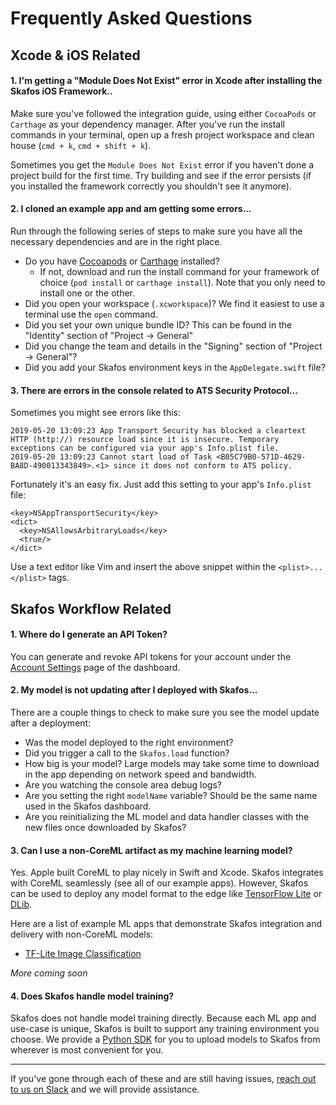 # Frequently Asked Questions

## Xcode & iOS Related
#### **1. I'm getting a "Module Does Not Exist" error in Xcode after installing the Skafos iOS Framework..**
Make sure you've followed the integration guide, using either `CocoaPods` or
`Carthage` as your dependency manager. After you've run the install commands in
your terminal, open up a fresh project workspace and clean house (`cmd + k`, `cmd + shift + k`).

Sometimes you get the `Module Does Not Exist` error if you haven't done a
project build for the first time. Try building and see if the error persists (if you
installed the framework correctly you shouldn't see it anymore).

#### **2. I cloned an example app and am getting some errors...**
Run through the following series of steps to make sure you have all the necessary dependencies and are in the right place.

- Do you have [Cocoapods](https://cocoapods.org/) or [Carthage](https://github.com/Carthage/Carthage) installed?
	- If not, download and run the install command for your framework of choice (`pod install` or `carthage install`). Note that you only need to install one or the other.  
- Did you open your workspace (`.xcworkspace`)? We find it easiest to use a terminal use the `open` command.
- Did you set your own unique bundle ID? This can be found in the "Identity" section of "Project -> General"
- Did you change the team and details in the "Signing" section of "Project -> General"?
- Did you add your Skafos environment keys in the `AppDelegate.swift` file?

#### **3. There are errors in the console related to ATS Security Protocol...**
Sometimes you might see errors like this:
```
2019-05-20 13:09:23 App Transport Security has blocked a cleartext HTTP (http://) resource load since it is insecure. Temporary exceptions can be configured via your app's Info.plist file.
2019-05-20 13:09:23 Cannot start load of Task <B05C79B0-571D-4629-BA8D-490013343849>.<1> since it does not conform to ATS policy.
```

Fortunately it's an easy fix. Just add this setting to your app's `Info.plist` file:
```
<key>NSAppTransportSecurity</key>
<dict>
  <key>NSAllowsArbitraryLoads</key>
  <true/>
</dict>
```
Use a text editor like Vim and insert the above snippet within the `<plist>...</plist>` tags.


## Skafos Workflow Related
#### **1. Where do I generate an API Token?**
You can generate and revoke API tokens for your account under the
[Account Settings](https://dashboard.skafos.ai/settings/account) page of the dashboard.

#### **2. My model is not updating after I deployed with Skafos...**
There are a couple things to check to make sure you see the model update after a
deployment:
- Was the model deployed to the right environment?
- Did you trigger a call to the `Skafos.load` function?
- How big is your model? Large models may take some time to download in the app
depending on network speed and bandwidth.
- Are you watching the console area debug logs?
- Are you setting the right `modelName` variable? Should be the same name used in the Skafos dashboard.
- Are you reinitializing the ML model and data handler classes with the new files once downloaded by Skafos?


#### **3. Can I use a non-CoreML artifact as my machine learning model?**
Yes. Apple built CoreML to play nicely in Swift and Xcode. Skafos integrates with CoreML seamlessly (see all of our example apps). However, Skafos can be used to deploy any model format to the edge like
[TensorFlow Lite](https://www.tensorflow.org/lite) or [DLib](http://dlib.net/).

Here are a list of example ML apps that demonstrate Skafos integration and delivery with non-CoreML models:

- [TF-Lite Image Classification](https://github.com/skafos/example-ml-apps/TensoFlow/tflite/ios)

*More coming soon*

#### **4. Does Skafos handle model training?**
Skafos does not handle model training directly. Because each ML app and use-case is unique, Skafos is built to support any training environment you choose. We provide a [Python SDK](https://sdk.skafos.ai) for you to upload models to Skafos from wherever is most convenient for you.

------------------------------------

If you've gone through each of these and are still having issues, [reach out to
us on Slack](https://skafosai.slack.com/join/shared_invite/enQtNTAxMzEwOTk2NzA5LThjMmMyY2JkNTkwNDQ1YjgyYjFiY2MyMjRkMzYyM2E4MjUxNTJmYmQyODVhZWM2MjQwMjE5ZGM1Y2YwN2M5ODI)
and we will provide assistance.
